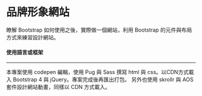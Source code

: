 # 品牌形象網站

瞭解 Bootstrap 如何使用之後，實際做一個網站，利用 Bootstrap 的元件與布局方式來練習設計網站。
  
#### 使用語言或框架 
------------------

本專案使用 codepen 編輯，使用 Pug 與 Sass 撰寫 html 與 css。以CDN方式載入 Bootstrap 4 與 jQuery。專案完成後再匯出打包。
另外也使用 skrollr 與 AOS 套件設計網站動畫，同樣以 CDN 方式載入。
  
 


